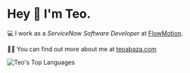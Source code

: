 <h1>Hey 👋 I'm <strong>Teo</strong>.</h1>

<p>💻 I work as a <i>ServiceNow Software Developer</i> at <a href="https://flow-motion.io//">FlowMotion</a>.</p>

<p>👩🏼 You can find out more about me at <a href="https://teoabaza.com/"> teoabaza.com</a></p>

     
<p>
  <img src="https://github-readme-stats.vercel.app/api/top-langs/?username=teoabaza&layout=compact&theme=onedark" alt="Teo's Top Languages">
</p>
<!---
teoabaza/teoabaza is a ✨ special ✨ repository because its `README.md` (this file) appears on your GitHub profile.
You can click the Preview link to take a look at your changes.
--->
